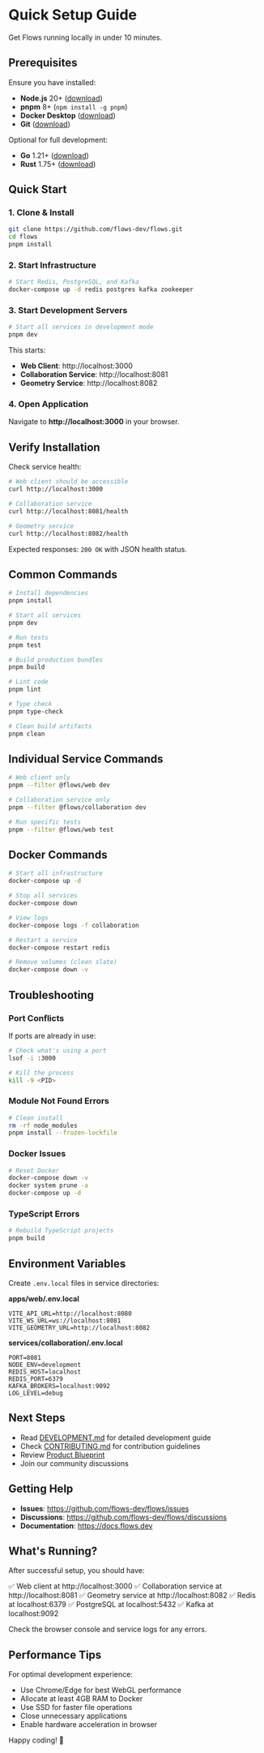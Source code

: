 # Quick Setup Guide

Get Flows running locally in under 10 minutes.

## Prerequisites

Ensure you have installed:
- **Node.js** 20+ ([download](https://nodejs.org/))
- **pnpm** 8+ (`npm install -g pnpm`)
- **Docker Desktop** ([download](https://www.docker.com/products/docker-desktop))
- **Git** ([download](https://git-scm.com/))

Optional for full development:
- **Go** 1.21+ ([download](https://go.dev/dl/))
- **Rust** 1.75+ ([download](https://rustup.rs/))

## Quick Start

### 1. Clone & Install

```bash
git clone https://github.com/flows-dev/flows.git
cd flows
pnpm install
```

### 2. Start Infrastructure

```bash
# Start Redis, PostgreSQL, and Kafka
docker-compose up -d redis postgres kafka zookeeper
```

### 3. Start Development Servers

```bash
# Start all services in development mode
pnpm dev
```

This starts:
- **Web Client**: http://localhost:3000
- **Collaboration Service**: http://localhost:8081
- **Geometry Service**: http://localhost:8082

### 4. Open Application

Navigate to **http://localhost:3000** in your browser.

## Verify Installation

Check service health:

```bash
# Web client should be accessible
curl http://localhost:3000

# Collaboration service
curl http://localhost:8081/health

# Geometry service  
curl http://localhost:8082/health
```

Expected responses: `200 OK` with JSON health status.

## Common Commands

```bash
# Install dependencies
pnpm install

# Start all services
pnpm dev

# Run tests
pnpm test

# Build production bundles
pnpm build

# Lint code
pnpm lint

# Type check
pnpm type-check

# Clean build artifacts
pnpm clean
```

## Individual Service Commands

```bash
# Web client only
pnpm --filter @flows/web dev

# Collaboration service only
pnpm --filter @flows/collaboration dev

# Run specific tests
pnpm --filter @flows/web test
```

## Docker Commands

```bash
# Start all infrastructure
docker-compose up -d

# Stop all services
docker-compose down

# View logs
docker-compose logs -f collaboration

# Restart a service
docker-compose restart redis

# Remove volumes (clean slate)
docker-compose down -v
```

## Troubleshooting

### Port Conflicts

If ports are already in use:

```bash
# Check what's using a port
lsof -i :3000

# Kill the process
kill -9 <PID>
```

### Module Not Found Errors

```bash
# Clean install
rm -rf node_modules
pnpm install --frozen-lockfile
```

### Docker Issues

```bash
# Reset Docker
docker-compose down -v
docker system prune -a
docker-compose up -d
```

### TypeScript Errors

```bash
# Rebuild TypeScript projects
pnpm build
```

## Environment Variables

Create `.env.local` files in service directories:

**apps/web/.env.local**
```env
VITE_API_URL=http://localhost:8080
VITE_WS_URL=ws://localhost:8081
VITE_GEOMETRY_URL=http://localhost:8082
```

**services/collaboration/.env.local**
```env
PORT=8081
NODE_ENV=development
REDIS_HOST=localhost
REDIS_PORT=6379
KAFKA_BROKERS=localhost:9092
LOG_LEVEL=debug
```

## Next Steps

- Read [DEVELOPMENT.md](./DEVELOPMENT.md) for detailed development guide
- Check [CONTRIBUTING.md](./CONTRIBUTING.md) for contribution guidelines
- Review [Product Blueprint](./docs/cloud-native-industrial-cad-plan.md)
- Join our community discussions

## Getting Help

- **Issues**: https://github.com/flows-dev/flows/issues
- **Discussions**: https://github.com/flows-dev/flows/discussions
- **Documentation**: https://docs.flows.dev

## What's Running?

After successful setup, you should have:

✅ Web client at http://localhost:3000
✅ Collaboration service at http://localhost:8081
✅ Geometry service at http://localhost:8082
✅ Redis at localhost:6379
✅ PostgreSQL at localhost:5432
✅ Kafka at localhost:9092

Check the browser console and service logs for any errors.

## Performance Tips

For optimal development experience:
- Use Chrome/Edge for best WebGL performance
- Allocate at least 4GB RAM to Docker
- Use SSD for faster file operations
- Close unnecessary applications
- Enable hardware acceleration in browser

Happy coding! 🚀
